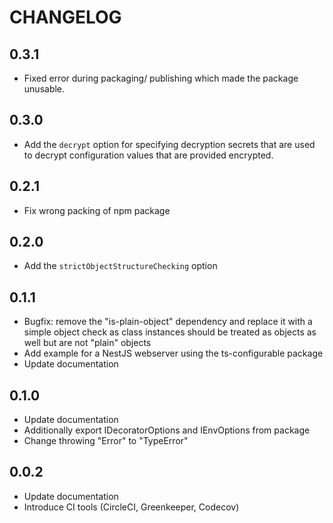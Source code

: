 # CHANGELOG

## 0.3.1

- Fixed error during packaging/ publishing which made the package unusable.

## 0.3.0

- Add the `decrypt` option for specifying decryption secrets that are used to decrypt configuration values that are provided encrypted.

## 0.2.1

- Fix wrong packing of npm package

## 0.2.0

- Add the `strictObjectStructureChecking` option

## 0.1.1

- Bugfix: remove the "is-plain-object" dependency and replace it with a simple object check as class instances should be treated as objects as well but are not "plain" objects
- Add example for a NestJS webserver using the ts-configurable package
- Update documentation

## 0.1.0

- Update documentation
- Additionally export IDecoratorOptions and IEnvOptions from package
- Change throwing "Error" to "TypeError"

## 0.0.2

- Update documentation
- Introduce CI tools (CircleCI, Greenkeeper, Codecov)
